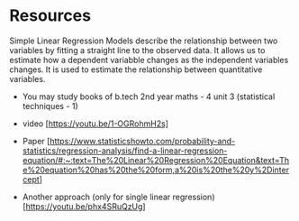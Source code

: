 # Resources

Simple Linear Regression Models describe the relationship between two variables by fitting a straight line to the observed data. It allows us to estimate how a dependent variabble changes as the independent variables changes. It is used to estimate the relationship between quantitative variables.

- You may study books of b.tech 2nd year maths - 4 unit 3 (statistical techniques - 1)
- video [https://youtu.be/1-OGRohmH2s]
- Paper [https://www.statisticshowto.com/probability-and-statistics/regression-analysis/find-a-linear-regression-equation/#:~:text=The%20Linear%20Regression%20Equation&text=The%20equation%20has%20the%20form,a%20is%20the%20y%2Dintercept]

- Another approach (only for single linear regression) [https://youtu.be/phx4SRuQzUg]
